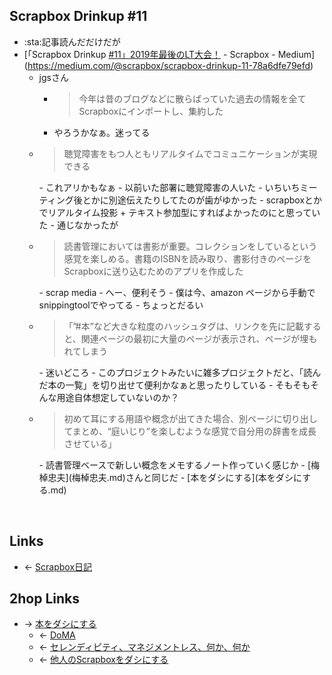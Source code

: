 ## Scrapbox Drinkup #11
- :sta:記事読んだだけだが
- [「Scrapbox Drinkup [#11」2019年最後のLT大会！](11」2019年最後のLT大会_.md) - Scrapbox - Medium](https://medium.com/@scrapbox/scrapbox-drinkup-11-78a6dfe79efd)
    - jgsさん
        - <blockquote>今年は昔のブログなどに散らばっていた過去の情報を全てScrapboxにインポートし、集約した</blockquote>
        - やろうかなぁ。迷ってる
    - <blockquote>聴覚障害をもつ人ともリアルタイムでコミュニケーションが実現できる</blockquote>
        - これアリかもなぁ
        - 以前いた部署に聴覚障害の人いた
            - いちいちミーティング後とかに別途伝えたりしてたのが歯がゆかった
            - scrapboxとかでリアルタイム投影 + テキスト参加型にすればよかったのにと思っていた
            - 通じなかったが
    - <blockquote>読書管理においては書影が重要。コレクションをしているという感覚を楽しめる。書籍のISBNを読み取り、書影付きのページをScrapboxに送り込むためのアプリを作成した</blockquote>
        - scrap media
        - へー、便利そう
        - 僕は今、amazon ページから手動でsnippingtoolでやってる
            - ちょっとだるい
    - <blockquote>「”#本”など大きな粒度のハッシュタグは、リンクを先に記載すると、関連ページの最初に大量のページが表示され、ページが埋もれてしまう</blockquote>
        - 迷いどころ
        - このプロジェクトみたいに雑多プロジェクトだと、「読んだ本の一覧」を切り出せて便利かなぁと思ったりしている
            - そもそもそんな用途自体想定していないのか？
    - <blockquote>初めて耳にする用語や概念が出てきた場合、別ページに切り出してまとめ、“庭いじり”を楽しむような感覚で自分用の辞書を成長させている」</blockquote>
        - 読書管理ベースで新しい概念をメモするノート作っていく感じか
        - [梅棹忠夫](梅棹忠夫.md)さんと同じだ
            - [本をダシにする](本をダシにする.md)

<br>

## Links
- ← [Scrapbox日記](Scrapbox日記.md)

## 2hop Links
- → [本をダシにする](本をダシにする.md)
    - ← [DoMA](DoMA.md)
    - ← [セレンディピティ、マネジメントレス、何か、何か](セレンディピティ、マネジメントレス、何か、何か.md)
    - ← [他人のScrapboxをダシにする](他人のScrapboxをダシにする.md)
